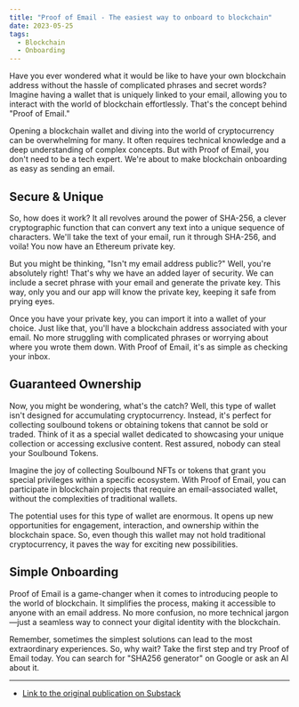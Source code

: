 ```yaml
---
title: "Proof of Email - The easiest way to onboard to blockchain"
date: 2023-05-25
tags:
  - Blockchain
  - Onboarding
---
```


Have you ever wondered what it would be like to have your own blockchain address without the hassle of complicated phrases and secret words? Imagine having a wallet that is uniquely linked to your email, allowing you to interact with the world of blockchain effortlessly. That's the concept behind "Proof of Email."

Opening a blockchain wallet and diving into the world of cryptocurrency can be overwhelming for many. It often requires technical knowledge and a deep understanding of complex concepts. But with Proof of Email, you don't need to be a tech expert. We're about to make blockchain onboarding as easy as sending an email.

## Secure & Unique

So, how does it work? It all revolves around the power of SHA-256, a clever cryptographic function that can convert any text into a unique sequence of characters. We'll take the text of your email, run it through SHA-256, and voila! You now have an Ethereum private key.

But you might be thinking, "Isn't my email address public?" Well, you're absolutely right! That's why we have an added layer of security. We can include a secret phrase with your email and generate the private key. This way, only you and our app will know the private key, keeping it safe from prying eyes.

Once you have your private key, you can import it into a wallet of your choice. Just like that, you'll have a blockchain address associated with your email. No more struggling with complicated phrases or worrying about where you wrote them down. With Proof of Email, it's as simple as checking your inbox.

## Guaranteed Ownership

Now, you might be wondering, what's the catch? Well, this type of wallet isn't designed for accumulating cryptocurrency. Instead, it's perfect for collecting soulbound tokens or obtaining tokens that cannot be sold or traded. Think of it as a special wallet dedicated to showcasing your unique collection or accessing exclusive content. Rest assured, nobody can steal your Soulbound Tokens.

Imagine the joy of collecting Soulbound NFTs or tokens that grant you special privileges within a specific ecosystem. With Proof of Email, you can participate in blockchain projects that require an email-associated wallet, without the complexities of traditional wallets.

The potential uses for this type of wallet are enormous. It opens up new opportunities for engagement, interaction, and ownership within the blockchain space. So, even though this wallet may not hold traditional cryptocurrency, it paves the way for exciting new possibilities.

## Simple Onboarding

Proof of Email is a game-changer when it comes to introducing people to the world of blockchain. It simplifies the process, making it accessible to anyone with an email address. No more confusion, no more technical jargon—just a seamless way to connect your digital identity with the blockchain.

Remember, sometimes the simplest solutions can lead to the most extraordinary experiences. So, why wait? Take the first step and try Proof of Email today. You can search for "SHA256 generator" on Google or ask an AI about it.

---

- [Link to the original publication on Substack](https://open.substack.com/pub/miguel1man/p/proof-of-email-the-easiest-way-to?r=1r9qo6&utm_campaign=post&utm_medium=web)
